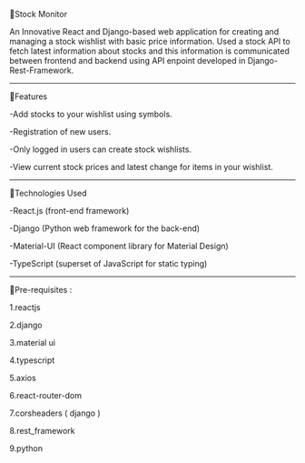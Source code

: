 🔗Stock Monitor

An Innovative React and Django-based web application for creating and managing a stock wishlist with basic price information.
Used a stock API to fetch latest information about stocks and this information is communicated between frontend and backend using API enpoint developed in Django-Rest-Framework.

---

🔗Features

-Add stocks to your wishlist using symbols.

-Registration of new users.

-Only logged in users can create stock wishlists.

-View current stock prices and latest change for items in your wishlist.

---

🔗Technologies Used

-React.js (front-end framework)

-Django (Python web framework for the back-end)

-Material-UI (React component library for Material Design)

-TypeScript (superset of JavaScript for static typing)

---

🔗Pre-requisites :

1.reactjs

2.django

3.material ui

4.typescript

5.axios

6.react-router-dom

7.corsheaders ( django )

8.rest_framework

9.python
 

